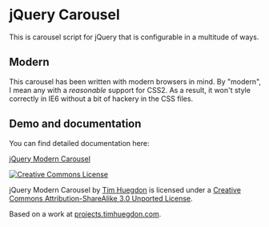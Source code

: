 jQuery Carousel
===============

This is carousel script for jQuery that is configurable in a multitude of ways.

Modern
------

This carousel has been written with modern browsers in mind. By "modern", I mean any with a _reasonable_ support for CSS2. As a result, it won't style correctly in IE6 without a bit of hackery in the CSS files.

Demo and documentation
----

You can find detailed documentation here:

<a xmlns:dct="http://purl.org/dc/terms/" href="http://projects.timhuegdon.com/modern-carousel/" rel="dct:source">jQuery Modern Carousel</a>

<a rel="license" href="http://creativecommons.org/licenses/by-sa/3.0/"><img alt="Creative Commons License" style="border-width:0" src="http://i.creativecommons.org/l/by-sa/3.0/88x31.png" /></a>

<span xmlns:dct="http://purl.org/dc/terms/" href="http://purl.org/dc/dcmitype/InteractiveResource" property="dct:title" rel="dct:type">jQuery Modern Carousel</span> by <a xmlns:cc="http://creativecommons.org/ns#" href="http://timhuegdon.com" property="cc:attributionName" rel="cc:attributionURL">Tim Huegdon</a> is licensed under a <a rel="license" href="http://creativecommons.org/licenses/by-sa/3.0/">Creative Commons Attribution-ShareAlike 3.0 Unported License</a>.

Based on a work at <a xmlns:dct="http://purl.org/dc/terms/" href="http://projects.timhuegdon.com/modern-carousel/" rel="dct:source">projects.timhuegdon.com</a>.